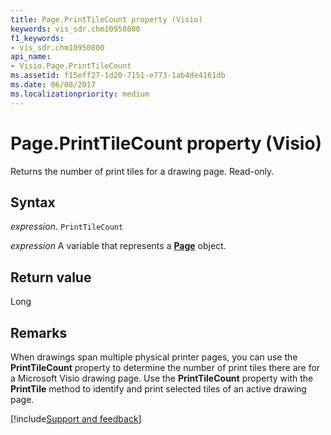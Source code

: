 ```yaml
---
title: Page.PrintTileCount property (Visio)
keywords: vis_sdr.chm10950800
f1_keywords:
- vis_sdr.chm10950800
api_name:
- Visio.Page.PrintTileCount
ms.assetid: f15eff27-1d20-7151-e773-1ab4de4161db
ms.date: 06/08/2017
ms.localizationpriority: medium
---
```



# Page.PrintTileCount property (Visio)

Returns the number of print tiles for a drawing page. Read-only.


## Syntax

_expression_. `PrintTileCount`

_expression_ A variable that represents a **[Page](Visio.Page.md)** object.


## Return value

Long


## Remarks

When drawings span multiple physical printer pages, you can use the **PrintTileCount** property to determine the number of print tiles there are for a Microsoft Visio drawing page. Use the **PrintTileCount** property with the **PrintTile** method to identify and print selected tiles of an active drawing page.

[!include[Support and feedback](~/includes/feedback-boilerplate.md)]